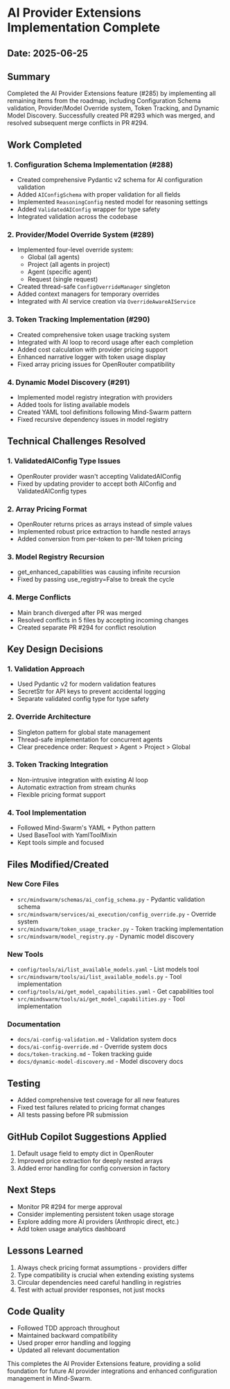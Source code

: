 # AI Provider Extensions Implementation Complete

## Date: 2025-06-25

## Summary
Completed the AI Provider Extensions feature (#285) by implementing all remaining items from the roadmap, including Configuration Schema validation, Provider/Model Override system, Token Tracking, and Dynamic Model Discovery. Successfully created PR #293 which was merged, and resolved subsequent merge conflicts in PR #294.

## Work Completed

### 1. Configuration Schema Implementation (#288)
- Created comprehensive Pydantic v2 schema for AI configuration validation
- Added `AIConfigSchema` with proper validation for all fields
- Implemented `ReasoningConfig` nested model for reasoning settings
- Added `ValidatedAIConfig` wrapper for type safety
- Integrated validation across the codebase

### 2. Provider/Model Override System (#289)
- Implemented four-level override system:
  - Global (all agents)
  - Project (all agents in project)
  - Agent (specific agent)
  - Request (single request)
- Created thread-safe `ConfigOverrideManager` singleton
- Added context managers for temporary overrides
- Integrated with AI service creation via `OverrideAwareAIService`

### 3. Token Tracking Implementation (#290)
- Created comprehensive token usage tracking system
- Integrated with AI loop to record usage after each completion
- Added cost calculation with provider pricing support
- Enhanced narrative logger with token usage display
- Fixed array pricing issues for OpenRouter compatibility

### 4. Dynamic Model Discovery (#291)
- Implemented model registry integration with providers
- Added tools for listing available models
- Created YAML tool definitions following Mind-Swarm pattern
- Fixed recursive dependency issues in model registry

## Technical Challenges Resolved

### 1. ValidatedAIConfig Type Issues
- OpenRouter provider wasn't accepting ValidatedAIConfig
- Fixed by updating provider to accept both AIConfig and ValidatedAIConfig types

### 2. Array Pricing Format
- OpenRouter returns prices as arrays instead of simple values
- Implemented robust price extraction to handle nested arrays
- Added conversion from per-token to per-1M token pricing

### 3. Model Registry Recursion
- get_enhanced_capabilities was causing infinite recursion
- Fixed by passing use_registry=False to break the cycle

### 4. Merge Conflicts
- Main branch diverged after PR was merged
- Resolved conflicts in 5 files by accepting incoming changes
- Created separate PR #294 for conflict resolution

## Key Design Decisions

### 1. Validation Approach
- Used Pydantic v2 for modern validation features
- SecretStr for API keys to prevent accidental logging
- Separate validated config type for type safety

### 2. Override Architecture
- Singleton pattern for global state management
- Thread-safe implementation for concurrent agents
- Clear precedence order: Request > Agent > Project > Global

### 3. Token Tracking Integration
- Non-intrusive integration with existing AI loop
- Automatic extraction from stream chunks
- Flexible pricing format support

### 4. Tool Implementation
- Followed Mind-Swarm's YAML + Python pattern
- Used BaseTool with YamlToolMixin
- Kept tools simple and focused

## Files Modified/Created

### New Core Files
- `src/mindswarm/schemas/ai_config_schema.py` - Pydantic validation schema
- `src/mindswarm/services/ai_execution/config_override.py` - Override system
- `src/mindswarm/token_usage_tracker.py` - Token tracking implementation
- `src/mindswarm/model_registry.py` - Dynamic model discovery

### New Tools
- `config/tools/ai/list_available_models.yaml` - List models tool
- `src/mindswarm/tools/ai/list_available_models.py` - Tool implementation
- `config/tools/ai/get_model_capabilities.yaml` - Get capabilities tool
- `src/mindswarm/tools/ai/get_model_capabilities.py` - Tool implementation

### Documentation
- `docs/ai-config-validation.md` - Validation system docs
- `docs/ai-config-override.md` - Override system docs
- `docs/token-tracking.md` - Token tracking guide
- `docs/dynamic-model-discovery.md` - Model discovery docs

## Testing
- Added comprehensive test coverage for all new features
- Fixed test failures related to pricing format changes
- All tests passing before PR submission

## GitHub Copilot Suggestions Applied
1. Default usage field to empty dict in OpenRouter
2. Improved price extraction for deeply nested arrays
3. Added error handling for config conversion in factory

## Next Steps
- Monitor PR #294 for merge approval
- Consider implementing persistent token usage storage
- Explore adding more AI providers (Anthropic direct, etc.)
- Add token usage analytics dashboard

## Lessons Learned
1. Always check pricing format assumptions - providers differ
2. Type compatibility is crucial when extending existing systems
3. Circular dependencies need careful handling in registries
4. Test with actual provider responses, not just mocks

## Code Quality
- Followed TDD approach throughout
- Maintained backward compatibility
- Used proper error handling and logging
- Updated all relevant documentation

This completes the AI Provider Extensions feature, providing a solid foundation for future AI provider integrations and enhanced configuration management in Mind-Swarm.